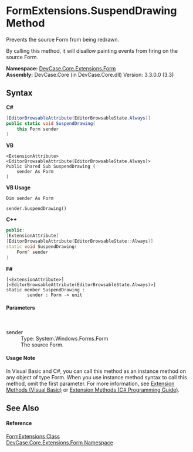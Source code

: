 # FormExtensions.SuspendDrawing Method 
 

Prevents the source Form from being redrawn. 

 By calling this method, it will disallow painting events from firing on the source Form.

**Namespace:**&nbsp;<a href="N_DevCase_Core_Extensions_Form">DevCase.Core.Extensions.Form</a><br />**Assembly:**&nbsp;DevCase.Core (in DevCase.Core.dll) Version: 3.3.0.0 (3.3)

## Syntax

**C#**<br />
``` C#
[EditorBrowsableAttribute(EditorBrowsableState.Always)]
public static void SuspendDrawing(
	this Form sender
)
```

**VB**<br />
``` VB
<ExtensionAttribute>
<EditorBrowsableAttribute(EditorBrowsableState.Always)>
Public Shared Sub SuspendDrawing ( 
	sender As Form
)
```

**VB Usage**<br />
``` VB Usage
Dim sender As Form

sender.SuspendDrawing()
```

**C++**<br />
``` C++
public:
[ExtensionAttribute]
[EditorBrowsableAttribute(EditorBrowsableState::Always)]
static void SuspendDrawing(
	Form^ sender
)
```

**F#**<br />
``` F#
[<ExtensionAttribute>]
[<EditorBrowsableAttribute(EditorBrowsableState.Always)>]
static member SuspendDrawing : 
        sender : Form -> unit 

```


#### Parameters
&nbsp;<dl><dt>sender</dt><dd>Type: System.Windows.Forms.Form<br />The source Form.</dd></dl>

#### Usage Note
In Visual Basic and C#, you can call this method as an instance method on any object of type Form. When you use instance method syntax to call this method, omit the first parameter. For more information, see <a href="https://docs.microsoft.com/dotnet/visual-basic/programming-guide/language-features/procedures/extension-methods">Extension Methods (Visual Basic)</a> or <a href="https://docs.microsoft.com/dotnet/csharp/programming-guide/classes-and-structs/extension-methods">Extension Methods (C# Programming Guide)</a>.

## See Also


#### Reference
<a href="T_DevCase_Core_Extensions_Form_FormExtensions">FormExtensions Class</a><br /><a href="N_DevCase_Core_Extensions_Form">DevCase.Core.Extensions.Form Namespace</a><br />
